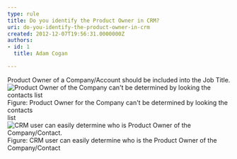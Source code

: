 ```yaml
---
type: rule
title: Do you identify the Product Owner in CRM?
uri: do-you-identify-the-product-owner-in-crm
created: 2012-12-07T19:56:31.0000000Z
authors:
- id: 1
  title: Adam Cogan

---
```


 
Product Owner of a Company/Account should be included into the Job Title.
 ![Product Owner of the Company can't be determined by looking the contacts list](/Communication/RulesToBetterCRMForUsers/PublishingImages/BetterCRMDataBadExam.jpg)            Figure: Product Owner for the Company can't be determined by looking the contacts<br>            list![CRM user can easily determine who is Product Owner of the Company/Contact.](/Communication/RulesToBetterCRMForUsers/PublishingImages/BetterCRMDataGoodExam.jpg)            Figure: CRM user can easily determine who is the Product Owner of the Company/Contact
